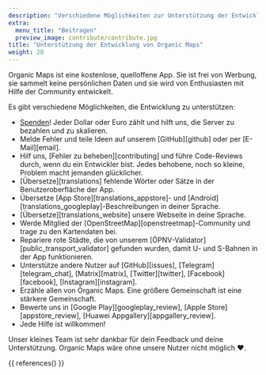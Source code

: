 ```yaml
---
description: "Verschiedene Möglichkeiten zur Unterstützung der Entwicklung unserer kostenlosen Anwendung"
extra:
  menu_title: "Beitragen"
  preview_image: contribute/contribute.jpg
title: "Unterstützung der Entwicklung von Organic Maps"
weight: 20
---
```


Organic Maps ist eine kostenlose, quelloffene App. Sie ist frei von Werbung,
sie sammelt keine persönlichen Daten und sie wird von Enthusiasten mit Hilfe
der Community entwickelt.

Es gibt verschiedene Möglichkeiten, die Entwicklung zu unterstützen:

- [Spenden](@/donate/index.de.md)! Jeder Dollar oder Euro zählt und hilft
  uns, die Server zu bezahlen und zu skalieren.
- Melde Fehler und teile Ideen auf unserem [GitHub][github] oder per
  [E-Mail][email].
- Hilf uns, [Fehler zu beheben][contributing] und führe Code-Reviews durch,
  wenn du ein Entwickler bist. Jedes behobene, noch so kleine, Problem macht
  jemanden glücklicher.
- [Übersetze][translations] fehlende Wörter oder Sätze in der
  Benutzeroberfläche der App.
- Übersetze [App Store][translations_appstore]- und
  [Android][translations_googleplay]-Beschreibungen in deiner Sprache.
- [Übersetze][translations_website] unsere Webseite in deine Sprache.
- Werde Mitglied der [OpenStreetMap][openstreetmap]-Community und trage zu
  den Kartendaten bei.
- Repariere rote Städte, die von unserem
  [ÖPNV-Validator][public_transport_validator] gefunden wurden, damit U- und
  S-Bahnen in der App funktionieren.
- Unterstütze andere Nutzer auf [GitHub][issues], [Telegram][telegram_chat],
  [Matrix][matrix], [Twitter][twitter], [Facebook][facebook],
  [Instagram][instagram].
- Erzähle allen von Organic Maps. Eine größere Gemeinschaft ist eine
  stärkere Gemeinschaft.
- Bewerte uns in [Google Play][googleplay_review], [Apple
  Store][appstore_review], [Huawei Appgallery][appgallery_review].
- Jede Hilfe ist willkommen!

Unser kleines Team ist sehr dankbar für dein Feedback und deine
Unterstützung. Organic Maps wäre ohne unsere Nutzer nicht möglich ❤️.

{{ references() }}

